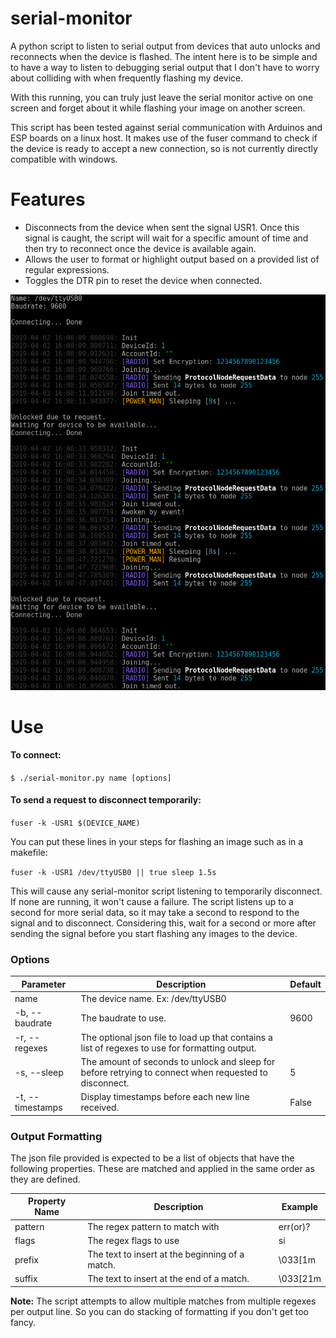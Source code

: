 # serial-monitor
A python script to listen to serial output from devices that auto unlocks and reconnects when the device is flashed. The intent here is to be simple and to have a way to listen to debugging serial output that I don't have to worry about colliding with when frequently flashing my device.

With this running, you can truly just leave the serial monitor active on one screen and forget about it while flashing your image on another screen.

This script has been tested against serial communication with Arduinos and ESP boards on a linux host. It makes use of the fuser command to check if the device is ready to accept a new connection, so is not currently directly compatible with windows.

# Features
 - Disconnects from the device when sent the signal USR1. Once this signal is caught, the script will wait for a specific amount of time and then try to reconnect once the device is available again.
 - Allows the user to format or highlight output based on a provided list of regular expressions.
 - Toggles the DTR pin to reset the device when connected.

![Example Output](examples/coloredOutput.png)

# Use
#### To connect:
`$ ./serial-monitor.py name [options]`
#### To send a request to disconnect temporarily:
`fuser -k -USR1 $(DEVICE_NAME)`

You can put these lines in your steps for flashing an image such as in a makefile:

`fuser -k -USR1 /dev/ttyUSB0 || true
sleep 1.5s`

This will cause any serial-monitor script listening to temporarily disconnect. If none are running, it won't cause a failure. The script listens up to a second for more serial data, so it may take a second to respond to the signal and to disconnect. Considering this, wait for a second or more after sending the signal before you start flashing any images to the device.

### Options
|Parameter|Description|Default|
|---|---|---|
|name|The device name. Ex: /dev/ttyUSB0||
|-b, --baudrate|The baudrate to use.|9600|
|-r, --regexes|The optional json file to load up that contains a list of regexes to use for formatting output.||
|-s, --sleep|The amount of seconds to unlock and sleep for before retrying to connect when requested to disconnect.|5|
|-t, --timestamps|Display timestamps before each new line received.|False|

### Output Formatting
The json file provided is expected to be a list of objects that have the following properties. These are matched and applied in the same order as they are defined.

|Property Name|Description|Example|
|---|---|---|
|pattern|The regex pattern to match with|err(or)?|
|flags|The regex flags to use|si|
|prefix|The text to insert at the beginning of a match.|\\033[1m|
|suffix|The text to insert at the end of a match.|\\033[21m|

**Note:** The script attempts to allow multiple matches from multiple regexes per output line. So you can do stacking of formatting if you don't get too fancy.
